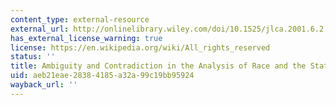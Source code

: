 ```yaml
---
content_type: external-resource
external_url: http://onlinelibrary.wiley.com/doi/10.1525/jlca.2001.6.2.252/abstract
has_external_license_warning: true
license: https://en.wikipedia.org/wiki/All_rights_reserved
status: ''
title: Ambiguity and Contradiction in the Analysis of Race and the State
uid: aeb21eae-2838-4185-a32a-99c19bb95924
wayback_url: ''
---
```

